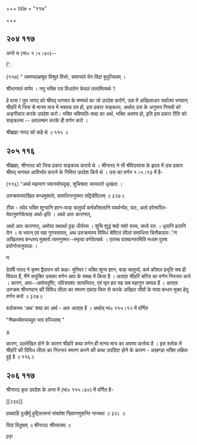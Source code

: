 +++
title = "११७"

+++


## २०४ ११७
अन्ते च (भा० १।५।४०)-- 

ि 

(११७) " त्वमप्यदभ्रश्रुत विश्रुतं विभोः, समाप्यते येन विदां बुभुत्सितम् । 

श्रीभागवतं वर्णय । नतु भक्ति रस विधातेन केवलं तत्त्वमित्यर्थः 1 

हे वत्स ! तुम जगत् को श्रीमद् भागवत के मम्मार्थ का जो उपदेश करोगे, उस में अखिलाधार सर्वात्मा भगवान् श्रीहरि में जिस से मानव मात्र में भक्तच दय हो, इस प्रकार सङ्कल्प, अर्थात् उस के अनुरूप नियमों को अङ्गीकार करके उपदेश करो। भक्ति भविष्यति-शब्द का अर्थ, भक्ति अवश्य हो, इति इस प्रकार रीति को सङ्कल्प्य -- अवलम्बन करके ही वर्णन करो । 

श्रीब्रह्मा नारद को कहे थे ॥ ११५ ॥ 


## २०५ ११६
श्रीब्रह्मा, श्रीनारद को जिस प्रकार सङ्कल्प कराये थे । श्रीनारद ने भी श्रीवेदव्यास के हृदय में उस प्रकार श्रीमद् भागवत आविर्भाव कराने के निमित्त उपदेश किये थे । उस का वर्णन १।५।१३ में है- 

(११६) "अथो महाभाग भवानमोघदृक्, शुचिश्रवाः सत्यरतो धृतव्रतः । 

उरुक्रमस्याखिल बन्धमुक्तये, समाधिनानुस्मर तद्विचेष्टितम् ॥ ३२७॥ 

टीक - तदेव भक्ति शून्यानि ज्ञान-वाक् चातुर्य्यं कर्मकौशलानि व्यर्थान्येव, यतः, अतो हरेश्वरित- मेवानुवर्णयेत्याह अथो-इति । अथो अतः कारणात्, 

अथो अतः कारणात्, अमोघा यथार्था दृक् धीर्यस्य । शुचि शुद्धं श्रवो यशो यस्य, सत्ये रतः । धृतानि व्रतानि येन । स भवान् एवं महा गुणस्तावत्, अथ उरुक्रमस्य विविधं चेष्टितं लीलां समाधिना चित्तैकाग्रय ेण अखिलस्य बन्धस्य मुक्तये त्वमनुस्मर--स्मृत्वा वर्णयेत्यर्थः । एतच्च वाक्यान्तरमिति मध्यम पुरुष प्रयोगोनानुपपन्नः । 

ण 

देवर्षि नारद ने कृष्ण द्वैपायन को कहा- मुनिवर ! भक्ति शून्य ज्ञान, वाक् चातुर्य्य, कर्म कौशल प्रभृति सब ही विफल हैं, मैंने सयुक्ति उसका वर्णन आप के समक्ष में किया है । अतएव श्रीहरि चरित्र का वर्णन निरन्तर करो । कारण, आप--अमोघदृष्टि, पवित्रयशाः सत्यभिरत, एवं घृत व्रत यह सब महागुण सम्पन्न हैं । अतएव उरुक्रम श्रीभगवान् की विविध लीला का स्मरण एकाग्र चित्त से करके अखिल जीवों के माया बन्धन मुक्त हेतु वर्णन करो ॥ ३२७॥ 

श्लोकस्थ 'अथ' शब्द का अर्थ - अतः अतएव है । अर्थात् भा० ११५।१२ में वर्णित 

"नैष्कर्म्यमप्यच्युत भाव वज्जितम् " 

ந் 

कारण, उल्लेखित होने के कारण श्रीहरि कथा वर्णन ही मानव मात्र का अवश्य कर्त्तव्य है । इस श्लोक में श्रीहरि की विविध लीला का निरन्तर स्मरण करने की कथा उपदिष्ट होने के कारण - अखण्डा भक्ति लक्षित हुई है ॥ ११६॥ 


## २०६ ११७
श्रीनारद कृत उपदेश के अन्त में (भा० ११५।४०) में वर्णित है- 

[[२३४]] 



प्रख्याहि दुःखैर्मु हुद्दितात्मनां संक्लेश निव्र्वाणमुशन्ति नान्यथा ॥ ३२८ ॥ 

विदां विदुषाम् ॥ श्रीनारदः श्रीव्यासम् ॥ 

PP 
